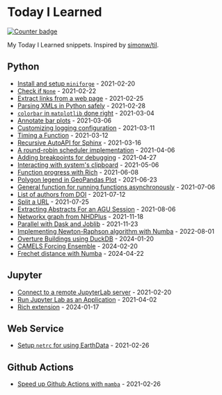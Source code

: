 # Today I Learned

[![Counter badge](https://img.shields.io/badge/count-29-green.svg)](https://shields.io/)

My Today I Learned snippets. Inspired by [simonw/til](https://github.com/simonw/til).

<!-- index starts -->
## Python

- [Install and setup `miniforge`](https://cheginit.github.io/til/python/miniforge.html) - 2021-02-20
- [Check if `None`](https://cheginit.github.io/til/python/none.html) - 2021-02-22
- [Extract links from a web page](https://cheginit.github.io/til/python/html_file.html) - 2021-02-25
- [Parsing XMLs in Python safely](https://cheginit.github.io/til/python/xlm_parse.html) - 2021-02-28
- [`colorbar` in `matplotlib` done right](https://cheginit.github.io/til/python/colorbar.html) - 2021-03-04
- [Annotate bar plots](https://cheginit.github.io/til/python/barplot.html) - 2021-03-06
- [Customizing logging configuration](https://cheginit.github.io/til/python/logging.html) - 2021-03-11
- [Timing a Function](https://cheginit.github.io/til/python/timer.html) - 2021-03-12
- [Recursive AutoAPI for Sphinx](https://cheginit.github.io/til/python/autoapi.html) - 2021-03-16
- [A round-robin scheduler implementation](https://cheginit.github.io/til/python/rr.html) - 2021-04-06
- [Adding breakpoints for debugging](https://cheginit.github.io/til/python/debugging.html) - 2021-04-27
- [Interacting with system's clipboard](https://cheginit.github.io/til/python/clipboard.html) - 2021-05-06
- [Function progress with Rich](https://cheginit.github.io/til/python/decorator.html) - 2021-06-08
- [Polygon legend in GeoPandas Plot](https://cheginit.github.io/til/python/geopandas_polt.html) - 2021-06-23
- [General function for running functions asynchronously](https://cheginit.github.io/til/python/run_async_func.html) - 2021-07-06
- [List of authors from DOI](https://cheginit.github.io/til/python/get_authors.html) - 2021-07-12
- [Split a URL](https://cheginit.github.io/til/python/get_payload.html) - 2021-07-25
- [Extracting Abstracts For an AGU Session](https://cheginit.github.io/til/python/agu_abstract.html) - 2021-08-06
- [Networkx graph from NHDPlus](https://cheginit.github.io/til/python/nhdplus.html) - 2021-11-18
- [Parallel with Dask and Joblib](https://cheginit.github.io/til/python/parallel.html) - 2021-11-23
- [Implementing Newton-Raphson algorithm with Numba](https://cheginit.github.io/til/python/newton.html) - 2022-08-01
- [Overture Buildings using DuckDB](https://cheginit.github.io/til/python/buildings.html) - 2024-01-20
- [CAMELS Forcing Ensemble](https://cheginit.github.io/til/python/camels.html) - 2024-02-20
- [Frechet distance with Numba](https://cheginit.github.io/til/python/frechet.html) - 2024-04-22

## Jupyter

- [Connect to a remote JupyterLab server](https://cheginit.github.io/til/jupyter/remote.html) - 2021-02-20
- [Run Jupyter Lab as an Application](https://cheginit.github.io/til/jupyter/app.html) - 2021-04-02
- [Rich extension](https://cheginit.github.io/til/jupyter/rich.html) - 2024-01-17

## Web Service

- [Setup `netrc` for using EarthData](https://cheginit.github.io/til/web_service/netrc.html) - 2021-02-26

## Github Actions

- [Speed up Github Actions with `mamba`](https://cheginit.github.io/til/github_actions/mamba.html) - 2021-02-26
<!-- index ends -->
